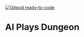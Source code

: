 [![Gitpod ready-to-code](https://img.shields.io/badge/Gitpod-ready--to--code-blue?logo=gitpod)](https://gitpod.io/#https://github.com/Sach-P/AI-Plays-Dungeon)

# AI Plays Dungeon
 
